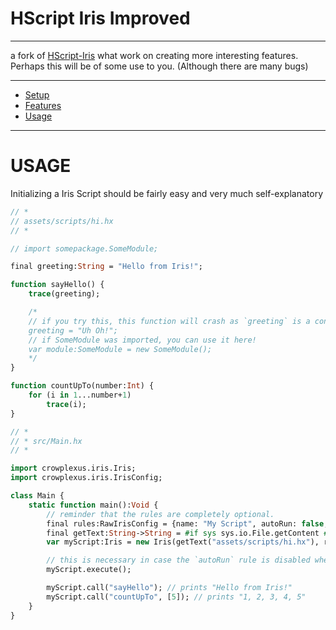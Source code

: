 # HScript Iris Improved

---

a fork of [HScript-Iris](https://github.com/pisayesiwsi/hscript-iris) what work on creating more interesting features. Perhaps this will be of some use to you. (Although there are many bugs)

---

- [Setup](docs/SETUP.md)
- [Features](docs/FEATURES.md)
- [Usage](#usage)

---

# USAGE

Initializing a Iris Script should be fairly easy and very much self-explanatory

```haxe
// *
// assets/scripts/hi.hx
// *

// import somepackage.SomeModule;

final greeting:String = "Hello from Iris!";

function sayHello() {
	trace(greeting);

	/*
	// if you try this, this function will crash as `greeting` is a constant value
	greeting = "Uh Oh!";
	// if SomeModule was imported, you can use it here!
	var module:SomeModule = new SomeModule();
	*/
}

function countUpTo(number:Int) {
	for (i in 1...number+1)
		trace(i);
}

// *
// * src/Main.hx
// *

import crowplexus.iris.Iris;
import crowplexus.iris.IrisConfig;

class Main {
	static function main():Void {
		// reminder that the rules are completely optional.
		final rules:RawIrisConfig = {name: "My Script", autoRun: false, autoPreset: true};
		final getText:String->String = #if sys sys.io.File.getContent #elseif openfl openfl.utils.Assets.getText #end;
		var myScript:Iris = new Iris(getText("assets/scripts/hi.hx"), rules);

		// this is necessary in case the `autoRun` rule is disabled when initializing the script, if not it will initialize by itself.
		myScript.execute();

		myScript.call("sayHello"); // prints "Hello from Iris!"
		myScript.call("countUpTo", [5]); // prints "1, 2, 3, 4, 5"
	}
}

```
